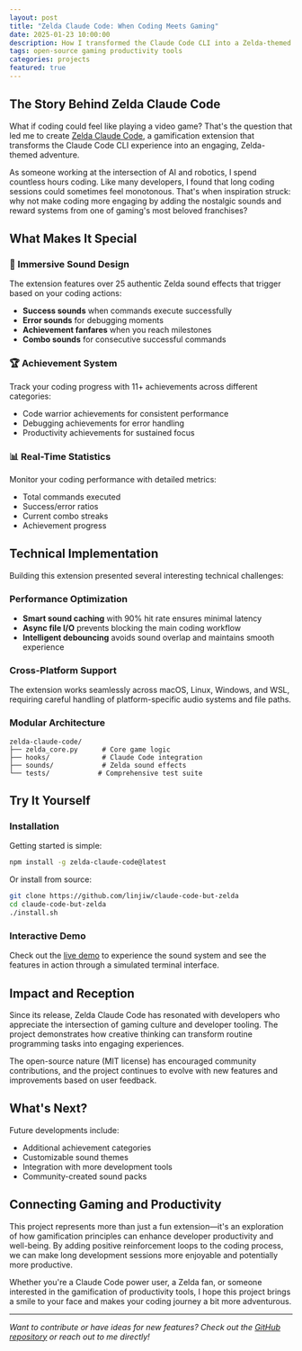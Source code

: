 ```yaml
---
layout: post
title: "Zelda Claude Code: When Coding Meets Gaming"
date: 2025-01-23 10:00:00
description: How I transformed the Claude Code CLI into a Zelda-themed coding adventure with sounds, achievements, and gamification
tags: open-source gaming productivity tools
categories: projects
featured: true
---
```


## The Story Behind Zelda Claude Code

What if coding could feel like playing a video game? That's the question that led me to create [Zelda Claude Code](https://github.com/linjiw/claude-code-but-zelda), a gamification extension that transforms the Claude Code CLI experience into an engaging, Zelda-themed adventure.

As someone working at the intersection of AI and robotics, I spend countless hours coding. Like many developers, I found that long coding sessions could sometimes feel monotonous. That's when inspiration struck: why not make coding more engaging by adding the nostalgic sounds and reward systems from one of gaming's most beloved franchises?

## What Makes It Special

### 🎵 Immersive Sound Design
The extension features over 25 authentic Zelda sound effects that trigger based on your coding actions:
- **Success sounds** when commands execute successfully
- **Error sounds** for debugging moments
- **Achievement fanfares** when you reach milestones
- **Combo sounds** for consecutive successful commands

### 🏆 Achievement System
Track your coding progress with 11+ achievements across different categories:
- Code warrior achievements for consistent performance
- Debugging achievements for error handling
- Productivity achievements for sustained focus

### 📊 Real-Time Statistics
Monitor your coding performance with detailed metrics:
- Total commands executed
- Success/error ratios
- Current combo streaks
- Achievement progress

## Technical Implementation

Building this extension presented several interesting technical challenges:

### Performance Optimization
- **Smart sound caching** with 90% hit rate ensures minimal latency
- **Async file I/O** prevents blocking the main coding workflow
- **Intelligent debouncing** avoids sound overlap and maintains smooth experience

### Cross-Platform Support
The extension works seamlessly across macOS, Linux, Windows, and WSL, requiring careful handling of platform-specific audio systems and file paths.

### Modular Architecture
```
zelda-claude-code/
├── zelda_core.py      # Core game logic
├── hooks/             # Claude Code integration
├── sounds/            # Zelda sound effects
└── tests/            # Comprehensive test suite
```

## Try It Yourself

### Installation
Getting started is simple:
```bash
npm install -g zelda-claude-code@latest
```

Or install from source:
```bash
git clone https://github.com/linjiw/claude-code-but-zelda
cd claude-code-but-zelda
./install.sh
```

### Interactive Demo
Check out the [live demo](https://linjiw.github.io/claude-code-but-zelda) to experience the sound system and see the features in action through a simulated terminal interface.

## Impact and Reception

Since its release, Zelda Claude Code has resonated with developers who appreciate the intersection of gaming culture and developer tooling. The project demonstrates how creative thinking can transform routine programming tasks into engaging experiences.

The open-source nature (MIT license) has encouraged community contributions, and the project continues to evolve with new features and improvements based on user feedback.

## What's Next?

Future developments include:
- Additional achievement categories
- Customizable sound themes
- Integration with more development tools
- Community-created sound packs

## Connecting Gaming and Productivity

This project represents more than just a fun extension—it's an exploration of how gamification principles can enhance developer productivity and well-being. By adding positive reinforcement loops to the coding process, we can make long development sessions more enjoyable and potentially more productive.

Whether you're a Claude Code power user, a Zelda fan, or someone interested in the gamification of productivity tools, I hope this project brings a smile to your face and makes your coding journey a bit more adventurous.

---

*Want to contribute or have ideas for new features? Check out the [GitHub repository](https://github.com/linjiw/claude-code-but-zelda) or reach out to me directly!*
